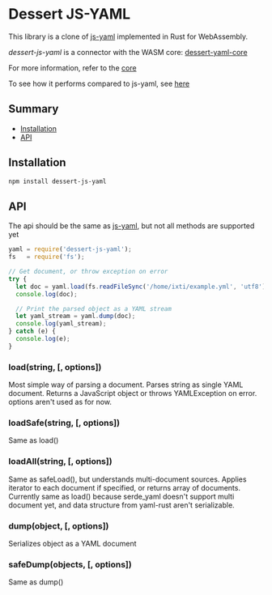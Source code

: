 Dessert JS-YAML
============

This library is a clone of [js-yaml] implemented in Rust for WebAssembly.

*dessert-js-yaml* is a connector with the WASM core: [dessert-yaml-core]

For more information, refer to the [core]

[js-yaml]: https://github.com/nodeca/js-yaml
[dessert-yaml-core]: https://github.com/dessert-wasm/dessert-yaml-core
[core]: https://github.com/dessert-wasm/dessert-yaml-core#readme

To see how it performs compared to js-yaml, see [here]

[here]: https://github.com/dessert-wasm/dessert-yaml-core#performance

## Summary
* [Installation](#installation)
* [API](#api)


## Installation
```sh
npm install dessert-js-yaml
```

## API

The api should be the same as [js-yaml], but not all methods are supported yet

[js-yaml]: https://github.com/nodeca/js-yaml#api

``` javascript
yaml = require('dessert-js-yaml');
fs   = require('fs');

// Get document, or throw exception on error
try {
  let doc = yaml.load(fs.readFileSync('/home/ixti/example.yml', 'utf8'));
  console.log(doc);

  // Print the parsed object as a YAML stream
  let yaml_stream = yaml.dump(doc);
  console.log(yaml_stream);
} catch (e) {
  console.log(e);
}
```

### load(string, [, options])
Most simple way of parsing a document. Parses string as single YAML document. Returns a JavaScript object or throws YAMLException on error. options aren't used as for now.


### loadSafe(string, [, options])
Same as load()


### loadAll(string, [, options])
Same as safeLoad(), but understands multi-document sources. Applies iterator to each document if specified, or returns array of documents.
Currently same as load() because serde_yaml doesn't support multi document yet, and data structure from yaml-rust aren't serializable.


### dump(object, [, options])
Serializes object as a YAML document


### safeDump(objects, [, options])
Same as dump()